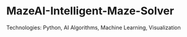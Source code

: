 # MazeAI-Intelligent-Maze-Solver
Technologies: Python, AI Algorithms, Machine Learning, Visualization 
